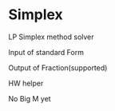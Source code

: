 # Simplex
LP Simplex method solver

Input of standard Form

Output of Fraction(supported)

HW helper

No Big M yet
